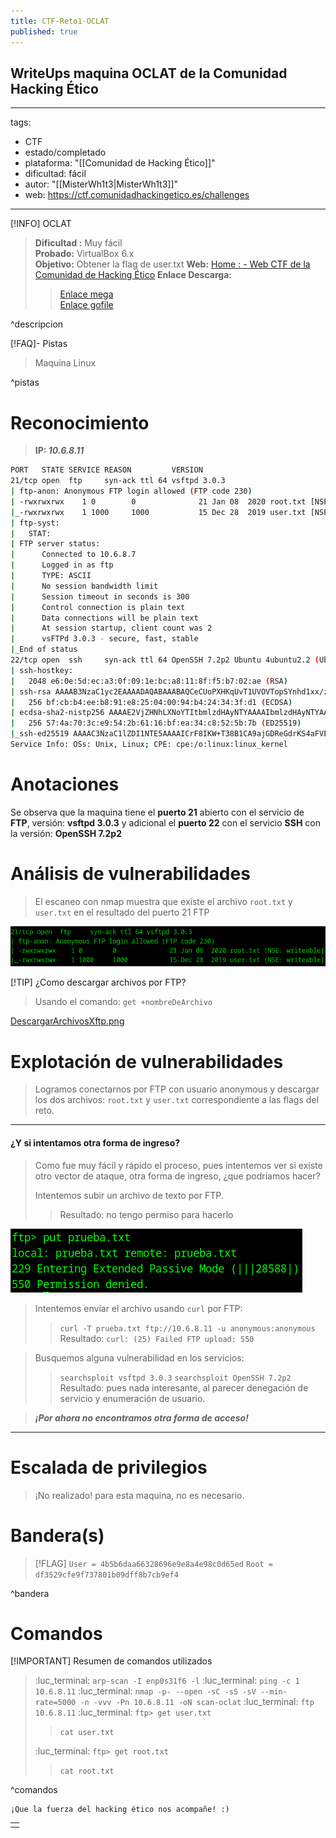 ```yaml
---
title: CTF-Reto1-OCLAT
published: true
---
```


## WriteUps maquina OCLAT de la Comunidad Hacking Ético

---
tags:
  - CTF
  - estado/completado
  - plataforma: "[[Comunidad de Hacking Ético]]"
  - dificultad: fácil
  - autor: "[[MisterWh1t3|MisterWh1t3]]"
  - web: https://ctf.comunidadhackingetico.es/challenges

---
[!INFO] OCLAT

> **Dificultad :** Muy fácil  
> **Probado:** VirtualBox 6.x  
> **Objetivo:** Obtener la flag de user.txt 
> **Web:** [Home : - Web CTF de la Comunidad de Hacking Ético](https://ctf.comunidadhackingetico.es/) 
> **Enlace Descarga:**  
>> [Enlace mega](https://mega.nz/#!TfxTkaBB!GLXUr8rG3qcLVS2ap4sMyjkUGODB9NCISy5xyvpjuc0)  
>> [Enlace gofile](https://gofile.io/d/jdJINx)
>
^descripcion

[!FAQ]- Pistas

> Maquina Linux
> 
^pistas

# Reconocimiento

> **IP: _10.6.8.11_**
```bash 
PORT   STATE SERVICE REASON         VERSION
21/tcp open  ftp     syn-ack ttl 64 vsftpd 3.0.3
| ftp-anon: Anonymous FTP login allowed (FTP code 230)
| -rwxrwxrwx    1 0        0              21 Jan 08  2020 root.txt [NSE: writeable]
|_-rwxrwxrwx    1 1000     1000           15 Dec 28  2019 user.txt [NSE: writeable]
| ftp-syst: 
|   STAT: 
| FTP server status:
|      Connected to 10.6.8.7
|      Logged in as ftp
|      TYPE: ASCII
|      No session bandwidth limit
|      Session timeout in seconds is 300
|      Control connection is plain text
|      Data connections will be plain text
|      At session startup, client count was 2
|      vsFTPd 3.0.3 - secure, fast, stable
|_End of status
22/tcp open  ssh     syn-ack ttl 64 OpenSSH 7.2p2 Ubuntu 4ubuntu2.2 (Ubuntu Linux; protocol 2.0)
| ssh-hostkey: 
|   2048 e6:0e:5d:ec:a3:0f:09:1e:bc:a8:11:8f:f5:b7:02:ae (RSA)
| ssh-rsa AAAAB3NzaC1yc2EAAAADAQABAAABAQCeCUoPXHKqUvT1UVOVTopSYnhd1xx/zu9Q65yJUTKLUA4dEEidu5Dzi8ax1CX71p232Zi1J/YUPXVGHZz4xoBVAAK0UqBgAcO2jsCOuP1hctQ+Uzk/+H6Vl5bMbCf8nb0MuGJP19U6w8hN8Yt2T/rx2Y289JortIOat1649W3SUYTyZ4dhLKc/mEk2CaqSfEp/iE6YWoOpSDmP+agsPTNloiX8KT2I4EMSs0yKTX1Rttr3gC6H1E1TySYNKXEu6RVQTstdbh64t1K/cpdD0mUVGgBKCQSmd0+bSs6iIIt9qlKA67AgOlgsaRjo5rGI7HE2+vYcc+Oe6xH/jIj7kCTl
|   256 bf:cb:b4:ee:b8:91:e8:25:04:00:94:b4:24:34:3f:d1 (ECDSA)
| ecdsa-sha2-nistp256 AAAAE2VjZHNhLXNoYTItbmlzdHAyNTYAAAAIbmlzdHAyNTYAAABBBCNnxo0RmsOMfLdsDf2B1+lfudqmQSnXOyhEBaPQx8jZ2zOsoXZDZmA4GypK9GSfJxMY+1kgQr6Q1pgJn82GL6Y=
|   256 57:4a:70:3c:e9:54:2b:61:16:bf:ea:34:c8:52:5b:7b (ED25519)
|_ssh-ed25519 AAAAC3NzaC1lZDI1NTE5AAAAICrF8IKW+T38B1CA9ajGDReGdrKS4aFVEJ1aV3KBOHWT
Service Info: OSs: Unix, Linux; CPE: cpe:/o:linux:linux_kernel
```

# Anotaciones

Se observa que la maquina tiene el **puerto 21** abierto con el servicio de **FTP**, versión: **vsftpd 3.0.3** y adicional el **puerto 22** con el servicio **SSH** con la versión: **OpenSSH 7.2p2**
# Análisis de vulnerabilidades

> El escaneo con nmap muestra que existe el archivo `root.txt` y `user.txt` en el resultado del puerto 21 FTP

![ftp-mv-oclat.png](https://raw.githubusercontent.com/4k4m1m3/blog/main/_posts/adjuntos/ftp-mv-oclat.png)

[!TIP] ¿Como descargar archivos por FTP?

> Usando el comando: `get +nombreDeArchivo`
> 

[DescargarArchivosXftp.png](https://raw.githubusercontent.com/4k4m1m3/blog/main/_posts/adjuntos/DescargarArchivosXftp.png)

# Explotación de vulnerabilidades

> Logramos conectarnos por FTP con usuario anonymous y descargar los dos archivos: `root.txt` y `user.txt` correspondiente a las flags del reto. 

---
#### ¿Y si intentamos otra forma de ingreso?

> Como fue muy fácil y rápido el proceso, pues intentemos ver si existe otro vector de ataque, otra forma de ingreso, ¿que podríamos hacer?
> 
> Intentemos subir un archivo de texto por FTP.
>> Resultado: no tengo permiso para hacerlo

![SubirArchivosXftp.png](https://raw.githubusercontent.com/4k4m1m3/blog/main/_posts/adjuntos/SubirArchivosXftp.png)

> Intentemos enviar el archivo usando `curl` por FTP:
> > `curl -T prueba.txt ftp://10.6.8.11 -u anonymous:anonymous` 
> > Resultado: `curl: (25) Failed FTP upload: 550`

> Busquemos alguna vulnerabilidad en los servicios:
>> `searchsploit vsftpd 3.0.3`
>> `searchsploit OpenSSH 7.2p2`
>> Resultado: pues nada interesante, al parecer denegación de servicio y enumeración de usuario.
>

> **_¡Por ahora no encontramos otra forma de acceso!_**

---
# Escalada de privilegios

> ¡No realizado! para esta maquina, no es necesario.

# Bandera(s)

> [!FLAG] 
> `User = 4b5b6daa66328696e9e8a4e98c0d65ed`
> `Root = df3529cfe9f737801b09dff8b7cb9ef4`
>
^bandera

# Comandos

[!IMPORTANT] Resumen de comandos utilizados

> :luc_terminal: `arp-scan -I enp0s31f6 -l`
> :luc_terminal: `ping -c 1 10.6.8.11`
> :luc_terminal: `nmap -p- --open -sC -sS -sV --min-rate=5000 -n -vvv -Pn 10.6.8.11 -oN scan-oclat`
> :luc_terminal: `ftp 10.6.8.11`
> :luc_terminal: `ftp> get user.txt`
> > `cat user.txt`
> 
> :luc_terminal: `ftp> get root.txt`
> > `cat root.txt`
> 
^comandos

```
¡Que la fuerza del hacking ético nos acompañe! :)
```

|   |
|:--|
|   |
